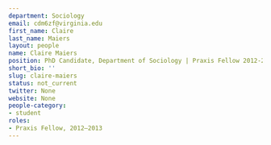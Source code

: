 ```yaml
---
department: Sociology
email: cdm6zf@virginia.edu
first_name: Claire
last_name: Maiers
layout: people
name: Claire Maiers
position: PhD Candidate, Department of Sociology | Praxis Fellow 2012-2013
short_bio: ''
slug: claire-maiers
status: not_current
twitter: None
website: None
people-category:
- student
roles:
- Praxis Fellow, 2012–2013
---
```



